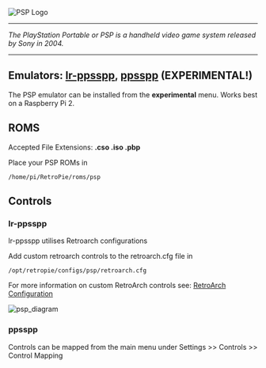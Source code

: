 ![PSP Logo](http://vignette4.wikia.nocookie.net/danganronpa/images/d/df/PSP_Logo.png/revision/latest?cb=20141222033722)

***
_The PlayStation Portable or PSP is a handheld video game system released by Sony in 2004._

***
## Emulators: [lr-ppsspp](https://github.com/libretro/libretro-ppsspp), [ppsspp](https://github.com/hrydgard/ppsspp) (EXPERIMENTAL!)

The PSP emulator can be installed from the **experimental** menu. Works best on a Raspberry Pi 2. 

## ROMS
Accepted File Extensions: **.cso .iso .pbp**

Place your PSP ROMs in 
```
/home/pi/RetroPie/roms/psp
````


## Controls

### lr-ppsspp

lr-ppsspp utilises Retroarch configurations

Add custom retroarch controls to the retroarch.cfg file in
```shell
/opt/retropie/configs/psp/retroarch.cfg
```
For more information on custom RetroArch controls see: [RetroArch Configuration](https://github.com/petrockblog/RetroPie-Setup/wiki/RetroArch-Configuration)

![psp_diagram](https://cloud.githubusercontent.com/assets/10035308/10719289/b31a8bd0-7b4b-11e5-9374-935630d1ed03.png)

### ppsspp

Controls can be mapped from the main menu under Settings >> Controls >> Control Mapping

